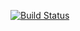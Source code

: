 [![Build Status](https://travis-ci.org/AndranikMikhailyan/job4j.svg?branch=master)](https://travis-ci.org/AndranikMikhailyan/ticket-manager)


